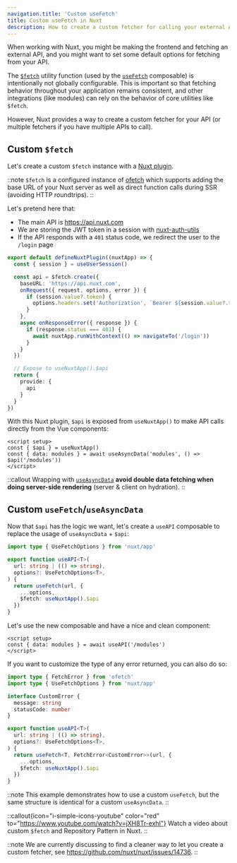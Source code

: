 ```yaml
---
navigation.title: 'Custom useFetch'
title: Custom useFetch in Nuxt
description: How to create a custom fetcher for calling your external API in Nuxt 3.
---
```


When working with Nuxt, you might be making the frontend and fetching an external API, and you might want to set some default options for fetching from your API.

The [`$fetch`](/docs/api/utils/dollarfetch) utility function (used by the [`useFetch`](/docs/api/composables/use-fetch) composable) is intentionally not globally configurable. This is important so that fetching behavior throughout your application remains consistent, and other integrations (like modules) can rely on the behavior of core utilities like `$fetch`.

However, Nuxt provides a way to create a custom fetcher for your API (or multiple fetchers if you have multiple APIs to call).

## Custom `$fetch`

Let's create a custom `$fetch` instance with a [Nuxt plugin](/docs/guide/directory-structure/plugins).

::note
`$fetch` is a configured instance of [ofetch](https://github.com/unjs/ofetch) which supports adding the base URL of your Nuxt server as well as direct function calls during SSR (avoiding HTTP roundtrips).
::

Let's pretend here that:
- The main API is https://api.nuxt.com
- We are storing the JWT token in a session with [nuxt-auth-utils](https://github.com/atinux/nuxt-auth-utils)
- If the API responds with a `401` status code, we redirect the user to the `/login` page

```ts [plugins/api.ts]
export default defineNuxtPlugin((nuxtApp) => {
  const { session } = useUserSession()

  const api = $fetch.create({
    baseURL: 'https://api.nuxt.com',
    onRequest({ request, options, error }) {
      if (session.value?.token) {
        options.headers.set('Authorization', `Bearer ${session.value?.token}`)
      }
    },
    async onResponseError({ response }) {
      if (response.status === 401) {
        await nuxtApp.runWithContext(() => navigateTo('/login'))
      }
    }
  })

  // Expose to useNuxtApp().$api
  return {
    provide: {
      api
    }
  }
})
```

With this Nuxt plugin, `$api` is exposed from `useNuxtApp()` to make API calls directly from the Vue components:

```vue [app.vue]
<script setup>
const { $api } = useNuxtApp()
const { data: modules } = await useAsyncData('modules', () => $api('/modules'))
</script>
```

::callout
Wrapping with [`useAsyncData`](/docs/api/composables/use-async-data) **avoid double data fetching when doing server-side rendering** (server & client on hydration).
::

## Custom `useFetch`/`useAsyncData`

Now that `$api` has the logic we want, let's create a `useAPI` composable to replace the usage of `useAsyncData` + `$api`:

```ts [composables/useAPI.ts]
import type { UseFetchOptions } from 'nuxt/app'

export function useAPI<T>(
  url: string | (() => string),
  options?: UseFetchOptions<T>,
) {
  return useFetch(url, {
    ...options,
    $fetch: useNuxtApp().$api
  })
}
```

Let's use the new composable and have a nice and clean component:

```vue [app.vue]
<script setup>
const { data: modules } = await useAPI('/modules')
</script>
```

If you want to customize the type of any error returned, you can also do so:

```ts
import type { FetchError } from 'ofetch'
import type { UseFetchOptions } from 'nuxt/app'

interface CustomError {
  message: string
  statusCode: number
}

export function useAPI<T>(
  url: string | (() => string),
  options?: UseFetchOptions<T>,
) {
  return useFetch<T, FetchError<CustomError>>(url, {
    ...options,
    $fetch: useNuxtApp().$api
  })
}
```

::note
This example demonstrates how to use a custom `useFetch`, but the same structure is identical for a custom `useAsyncData`.
::

::callout{icon="i-simple-icons-youtube" color="red" to="https://www.youtube.com/watch?v=jXH8Tr-exhI"}
Watch a video about custom `$fetch` and Repository Pattern in Nuxt.
::

::note
We are currently discussing to find a cleaner way to let you create a custom fetcher, see https://github.com/nuxt/nuxt/issues/14736.
::
